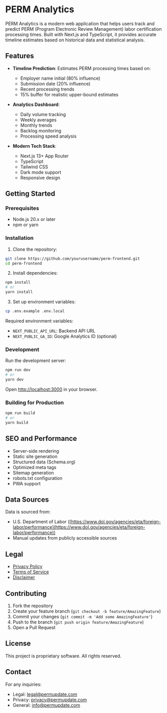 # PERM Analytics

PERM Analytics is a modern web application that helps users track and predict PERM (Program Electronic Review Management) labor certification processing times. Built with Next.js and TypeScript, it provides accurate timeline estimates based on historical data and statistical analysis.

## Features

- **Timeline Prediction**: Estimates PERM processing times based on:
  - Employer name initial (80% influence)
  - Submission date (20% influence)
  - Recent processing trends
  - 15% buffer for realistic upper-bound estimates

- **Analytics Dashboard**:
  - Daily volume tracking
  - Weekly averages
  - Monthly trends
  - Backlog monitoring
  - Processing speed analysis

- **Modern Tech Stack**:
  - Next.js 13+ App Router
  - TypeScript
  - Tailwind CSS
  - Dark mode support
  - Responsive design

## Getting Started

### Prerequisites

- Node.js 20.x or later
- npm or yarn

### Installation

1. Clone the repository:
```bash
git clone https://github.com/yourusername/perm-frontend.git
cd perm-frontend
```

2. Install dependencies:
```bash
npm install
# or
yarn install
```

3. Set up environment variables:
```bash
cp .env.example .env.local
```

Required environment variables:
- `NEXT_PUBLIC_API_URL`: Backend API URL
- `NEXT_PUBLIC_GA_ID`: Google Analytics ID (optional)

### Development

Run the development server:
```bash
npm run dev
# or
yarn dev
```

Open [http://localhost:3000](http://localhost:3000) in your browser.

### Building for Production

```bash
npm run build
# or
yarn build
```

## SEO and Performance

- Server-side rendering
- Static site generation
- Structured data (Schema.org)
- Optimized meta tags
- Sitemap generation
- robots.txt configuration
- PWA support

## Data Sources

Data is sourced from:
- U.S. Department of Labor ([https://www.dol.gov/agencies/eta/foreign-labor/performance](https://www.dol.gov/agencies/eta/foreign-labor/performance))
- Manual updates from publicly accessible sources

## Legal

- [Privacy Policy](/privacy-policy)
- [Terms of Service](/terms-of-service)
- [Disclaimer](/disclaimer)

## Contributing

1. Fork the repository
2. Create your feature branch (`git checkout -b feature/AmazingFeature`)
3. Commit your changes (`git commit -m 'Add some AmazingFeature'`)
4. Push to the branch (`git push origin feature/AmazingFeature`)
5. Open a Pull Request

## License

This project is proprietary software. All rights reserved.

## Contact

For any inquiries:
- Legal: legal@permupdate.com
- Privacy: privacy@permupdate.com
- General: info@permupdate.com 